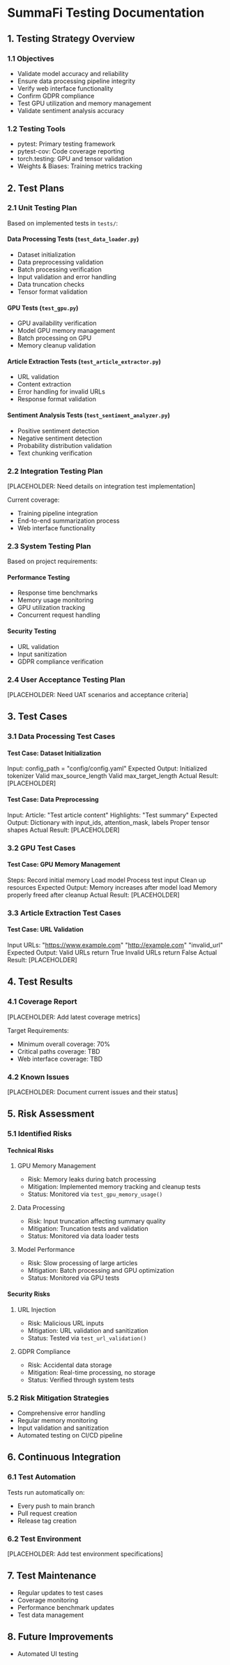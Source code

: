 # SummaFi Testing Documentation

## 1. Testing Strategy Overview

### 1.1 Objectives
- Validate model accuracy and reliability
- Ensure data processing pipeline integrity
- Verify web interface functionality
- Confirm GDPR compliance
- Test GPU utilization and memory management
- Validate sentiment analysis accuracy

### 1.2 Testing Tools
- pytest: Primary testing framework
- pytest-cov: Code coverage reporting
- torch.testing: GPU and tensor validation
- Weights & Biases: Training metrics tracking

## 2. Test Plans

### 2.1 Unit Testing Plan
Based on implemented tests in `tests/`:

#### Data Processing Tests (`test_data_loader.py`)
- Dataset initialization
- Data preprocessing validation
- Batch processing verification
- Input validation and error handling
- Data truncation checks
- Tensor format validation

#### GPU Tests (`test_gpu.py`)
- GPU availability verification
- Model GPU memory management
- Batch processing on GPU
- Memory cleanup validation

#### Article Extraction Tests (`test_article_extractor.py`)
- URL validation
- Content extraction
- Error handling for invalid URLs
- Response format validation

#### Sentiment Analysis Tests (`test_sentiment_analyzer.py`)
- Positive sentiment detection
- Negative sentiment detection
- Probability distribution validation
- Text chunking verification

### 2.2 Integration Testing Plan
[PLACEHOLDER: Need details on integration test implementation]

Current coverage:
- Training pipeline integration
- End-to-end summarization process
- Web interface functionality

### 2.3 System Testing Plan
Based on project requirements:

#### Performance Testing
- Response time benchmarks
- Memory usage monitoring
- GPU utilization tracking
- Concurrent request handling

#### Security Testing
- URL validation
- Input sanitization
- GDPR compliance verification

### 2.4 User Acceptance Testing Plan
[PLACEHOLDER: Need UAT scenarios and acceptance criteria]

## 3. Test Cases

### 3.1 Data Processing Test Cases
#### Test Case: Dataset Initialization

Input: config_path = "config/config.yaml"
Expected Output:
Initialized tokenizer
Valid max_source_length
Valid max_target_length
Actual Result: [PLACEHOLDER]

#### Test Case: Data Preprocessing
Input:
Article: "Test article content"
Highlights: "Test summary"
Expected Output:
Dictionary with input_ids, attention_mask, labels
Proper tensor shapes
Actual Result: [PLACEHOLDER]

### 3.2 GPU Test Cases
#### Test Case: GPU Memory Management
Steps:
Record initial memory
Load model
Process test input
Clean up resources
Expected Output:
Memory increases after model load
Memory properly freed after cleanup
Actual Result: [PLACEHOLDER]

### 3.3 Article Extraction Test Cases
#### Test Case: URL Validation
Input URLs:
"https://www.example.com"
"http://example.com"
"invalid_url"
Expected Output:
Valid URLs return True
Invalid URLs return False
Actual Result: [PLACEHOLDER]


## 4. Test Results

### 4.1 Coverage Report
[PLACEHOLDER: Add latest coverage metrics]

Target Requirements:
- Minimum overall coverage: 70%
- Critical paths coverage: TBD
- Web interface coverage: TBD

### 4.2 Known Issues
[PLACEHOLDER: Document current issues and their status]

## 5. Risk Assessment

### 5.1 Identified Risks

#### Technical Risks
1. GPU Memory Management
   - Risk: Memory leaks during batch processing
   - Mitigation: Implemented memory tracking and cleanup tests
   - Status: Monitored via `test_gpu_memory_usage()`

2. Data Processing
   - Risk: Input truncation affecting summary quality
   - Mitigation: Truncation tests and validation
   - Status: Monitored via data loader tests

3. Model Performance
   - Risk: Slow processing of large articles
   - Mitigation: Batch processing and GPU optimization
   - Status: Monitored via GPU tests

#### Security Risks
1. URL Injection
   - Risk: Malicious URL inputs
   - Mitigation: URL validation and sanitization
   - Status: Tested via `test_url_validation()`

2. GDPR Compliance
   - Risk: Accidental data storage
   - Mitigation: Real-time processing, no storage
   - Status: Verified through system tests

### 5.2 Risk Mitigation Strategies
- Comprehensive error handling
- Regular memory monitoring
- Input validation and sanitization
- Automated testing on CI/CD pipeline

## 6. Continuous Integration

### 6.1 Test Automation
Tests run automatically on:
- Every push to main branch
- Pull request creation
- Release tag creation

### 6.2 Test Environment
[PLACEHOLDER: Add test environment specifications]

## 7. Test Maintenance
- Regular updates to test cases
- Coverage monitoring
- Performance benchmark updates
- Test data management

## 8. Future Improvements
 - Automated UI testing